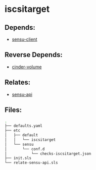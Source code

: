 # iscsitarget

## Depends:

  -  [sensu-client](/salt/sensu-client)

## Reverse Depends:

  -  [cinder-volume](/salt/cinder-volume)

## Relates:

  -  [sensu-api](/salt/sensu-api)

## Files:

```bash
.
├── defaults.yaml
├── etc
│   ├── default
│   │   └── iscsitarget
│   └── sensu
│       └── conf.d
│           └── checks-iscsitarget.json
├── init.sls
└── relate-sensu-api.sls
```

